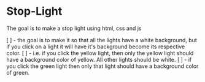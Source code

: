 # Stop-Light
The goal is to make a stop light using html, css and js

[ ] - the goal is to make it so that all the lights have a white background, but if you click on a light it will have it's background become its respective color.
[ ] - i.e. if you click the yellow light, then only the yellow light should have a background color of yellow.  All other lights should be white.
[ ] - if you click the green light then only that light should have a background color of green.
